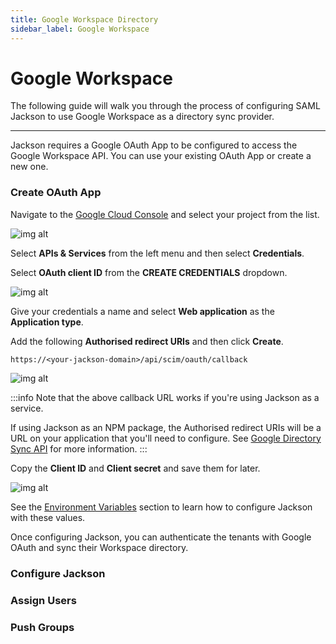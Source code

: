 ```yaml
---
title: Google Workspace Directory
sidebar_label: Google Workspace
---
```


# Google Workspace

The following guide will walk you through the process of configuring SAML Jackson to use Google Workspace as a directory sync provider.

---

Jackson requires a Google OAuth App to be configured to access the Google Workspace API. You can use your existing OAuth App or create a new one.

### Create OAuth App

Navigate to the [Google Cloud Console](https://console.cloud.google.com/) and select your project from the list.

![img alt](/img/dsync/providers/google/oauth/1.png)

Select **APIs & Services** from the left menu and then select **Credentials**.

Select **OAuth client ID** from the **CREATE CREDENTIALS** dropdown.

![img alt](/img/dsync/providers/google/oauth/2.png)

Give your credentials a name and select **Web application** as the **Application type**.

Add the following **Authorised redirect URIs** and then click **Create**.

`https://<your-jackson-domain>/api/scim/oauth/callback`

![img alt](/img/dsync/providers/google/oauth/3.png)

:::info
Note that the above callback URL works if you're using Jackson as a service.

If using Jackson as an NPM package, the Authorised redirect URIs will be a URL on your application that you'll need to configure. See [Google Directory Sync API](/docs/directory-sync/api-reference#google-directory-sync) for more information.
:::

Copy the **Client ID** and **Client secret** and save them for later.

![img alt](/img/dsync/providers/google/oauth/4.png)

See the [Environment Variables](/docs/directory-sync/api-reference#google-directory-sync) section to learn how to configure Jackson with these values.

Once configuring Jackson, you can authenticate the tenants with Google OAuth and sync their Workspace directory.

### Configure Jackson

### Assign Users

### Push Groups

